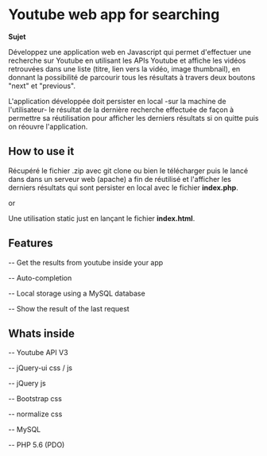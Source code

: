 **Youtube web app for searching**
=================================
**Sujet**

Développez une application web en Javascript qui permet d'effectuer une recherche sur Youtube en utilisant les APIs Youtube et affiche les vidéos retrouvées dans une liste (titre, lien vers la vidéo, image thumbnail), en donnant la possibilité de parcourir tous les résultats à travers deux boutons "next" et "previous". 

L'application développée doit persister en local -sur la machine de l'utilisateur-  le résultat de la dernière recherche effectuée de façon à permettre sa réutilisation pour afficher les derniers résultats si on quitte puis on réouvre l'application.

**How to use it**
-----------------
Récupéré le fichier .zip avec git clone ou bien le télécharger puis le lancé dans dans un serveur web (apache) a fin de réutilisé et l'afficher les derniers résultats qui sont persister en local avec le fichier **index.php**.

or

Une utilisation static just en lançant le fichier **index.html**.

**Features**
--

-- Get the results from youtube inside your app

-- Auto-completion

-- Local storage using a MySQL database

-- Show the result of the last request

**Whats inside**
--
    
-- Youtube API V3

-- jQuery-ui css / js

-- jQuery js

-- Bootstrap css

-- normalize css

-- MySQL

-- PHP 5.6 (PDO)
